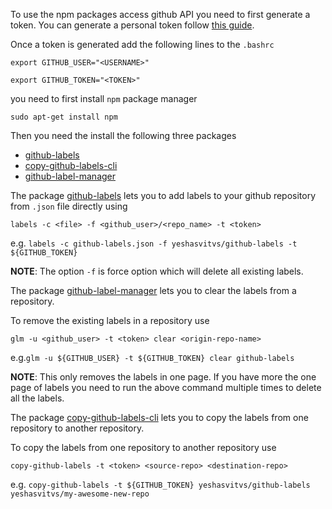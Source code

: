 To use the npm packages access github API you need to first generate a token. You can generate a personal token follow [this guide](https://help.github.com/articles/creating-a-personal-access-token-for-the-command-line/).

Once a token is generated add the following lines to the `.bashrc`

`export GITHUB_USER="<USERNAME>"`

`export GITHUB_TOKEN="<TOKEN>"`

you need to first install `npm` package manager

`sudo apt-get install npm`

Then you need the install the following three packages
* [github-labels](https://github.com/popomore/github-labels)
* [copy-github-labels-cli](https://github.com/jvandemo/copy-github-labels-cli)
* [github-label-manager](https://www.npmjs.com/package/github-label-manager)

The package [github-labels](https://github.com/popomore/github-labels) lets you to add labels to your github repository from `.json` file directly using

`labels -c <file> -f <github_user>/<repo_name> -t <token>`

e.g. `labels -c github-labels.json -f yeshasvitvs/github-labels -t ${GITHUB_TOKEN}`

**NOTE**: The option `-f` is force option which will delete all existing labels.

The package [github-label-manager](https://www.npmjs.com/package/github-label-manager) lets you to clear the labels from a repository.

To remove the existing labels in a repository use 

`glm -u <github_user> -t <token> clear <origin-repo-name>`

e.g.`glm -u ${GITHUB_USER} -t ${GITHUB_TOKEN} clear github-labels`

**NOTE**: This only removes the labels in one page. If you have more the one page of labels you need to run the above command multiple times to delete all the labels.

The package [copy-github-labels-cli](https://github.com/jvandemo/copy-github-labels-cli) lets you to copy the labels from one repository to another repository.

To copy the labels from one repository to another repository use

`copy-github-labels -t <token> <source-repo> <destination-repo>`

e.g. `copy-github-labels -t ${GITHUB_TOKEN} yeshasvitvs/github-labels yeshasvitvs/my-awesome-new-repo`

